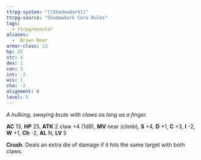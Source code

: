 ```yaml
---
ttrpg-system: "[[Shadowdark]]"
ttrpg-source: "Shadowdark Core Rules"
tags:
  - ttrpg/monster
aliases:
  -  Brown Bear
armor-class: 13
hp: 25
str: 4
dex: 1
con: 3
int: -2
wis: 1
cha: -2
alignment: N
level: 5
---
```


_A hulking, swaying brute with claws as long as a finger._

**AC** 13, **HP** 25, **ATK** 2 claw +4 (1d8), **MV** near (climb), **S** +4, **D** +1, **C** +3, **I** -2, **W** +1, **Ch** -2, **AL** N, **LV** 5

**Crush**. Deals an extra die of damage if it hits the same target with both claws.

